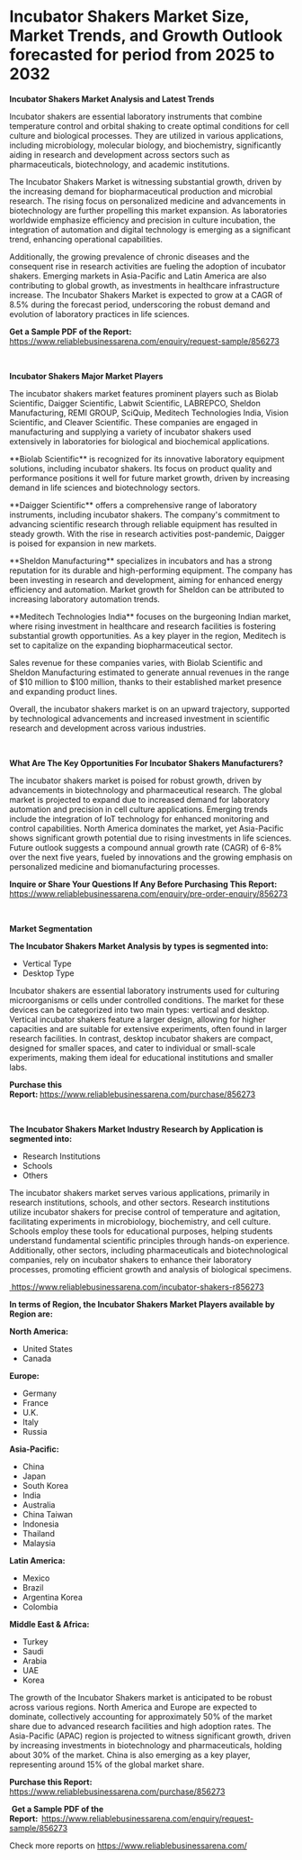 <p><h1>Incubator Shakers Market Size, Market Trends, and Growth Outlook forecasted for period from 2025 to 2032</h1></p><p><strong>Incubator Shakers Market Analysis and Latest Trends</strong></p>
<p><p>Incubator shakers are essential laboratory instruments that combine temperature control and orbital shaking to create optimal conditions for cell culture and biological processes. They are utilized in various applications, including microbiology, molecular biology, and biochemistry, significantly aiding in research and development across sectors such as pharmaceuticals, biotechnology, and academic institutions.</p><p>The Incubator Shakers Market is witnessing substantial growth, driven by the increasing demand for biopharmaceutical production and microbial research. The rising focus on personalized medicine and advancements in biotechnology are further propelling this market expansion. As laboratories worldwide emphasize efficiency and precision in culture incubation, the integration of automation and digital technology is emerging as a significant trend, enhancing operational capabilities.</p><p>Additionally, the growing prevalence of chronic diseases and the consequent rise in research activities are fueling the adoption of incubator shakers. Emerging markets in Asia-Pacific and Latin America are also contributing to global growth, as investments in healthcare infrastructure increase. The Incubator Shakers Market is expected to grow at a CAGR of 8.5% during the forecast period, underscoring the robust demand and evolution of laboratory practices in life sciences.</p></p>
<p><strong>Get a Sample PDF of the Report:&nbsp;</strong> <a href="https://www.reliablebusinessarena.com/enquiry/request-sample/856273?utm_campaign=2264&utm_medium=2&utm_source=Github&utm_content=ia&utm_term=16022025&utm_id=incubator-shakers">https://www.reliablebusinessarena.com/enquiry/request-sample/856273</a></p>
<p>&nbsp;</p>
<p><strong>Incubator Shakers Major Market Players</strong></p>
<p><p>The incubator shakers market features prominent players such as Biolab Scientific, Daigger Scientific, Labwit Scientific, LABREPCO, Sheldon Manufacturing, REMI GROUP, SciQuip, Meditech Technologies India, Vision Scientific, and Cleaver Scientific. These companies are engaged in manufacturing and supplying a variety of incubator shakers used extensively in laboratories for biological and biochemical applications.</p><p>**Biolab Scientific** is recognized for its innovative laboratory equipment solutions, including incubator shakers. Its focus on product quality and performance positions it well for future market growth, driven by increasing demand in life sciences and biotechnology sectors.</p><p>**Daigger Scientific** offers a comprehensive range of laboratory instruments, including incubator shakers. The company's commitment to advancing scientific research through reliable equipment has resulted in steady growth. With the rise in research activities post-pandemic, Daigger is poised for expansion in new markets.</p><p>**Sheldon Manufacturing** specializes in incubators and has a strong reputation for its durable and high-performing equipment. The company has been investing in research and development, aiming for enhanced energy efficiency and automation. Market growth for Sheldon can be attributed to increasing laboratory automation trends.</p><p>**Meditech Technologies India** focuses on the burgeoning Indian market, where rising investment in healthcare and research facilities is fostering substantial growth opportunities. As a key player in the region, Meditech is set to capitalize on the expanding biopharmaceutical sector.</p><p>Sales revenue for these companies varies, with Biolab Scientific and Sheldon Manufacturing estimated to generate annual revenues in the range of $10 million to $100 million, thanks to their established market presence and expanding product lines.</p><p>Overall, the incubator shakers market is on an upward trajectory, supported by technological advancements and increased investment in scientific research and development across various industries.</p></p>
<p>&nbsp;</p>
<p><strong>What Are The Key Opportunities For Incubator Shakers Manufacturers?</strong></p>
<p><p>The incubator shakers market is poised for robust growth, driven by advancements in biotechnology and pharmaceutical research. The global market is projected to expand due to increased demand for laboratory automation and precision in cell culture applications. Emerging trends include the integration of IoT technology for enhanced monitoring and control capabilities. North America dominates the market, yet Asia-Pacific shows significant growth potential due to rising investments in life sciences. Future outlook suggests a compound annual growth rate (CAGR) of 6-8% over the next five years, fueled by innovations and the growing emphasis on personalized medicine and biomanufacturing processes.</p></p>
<p><strong>Inquire or Share Your Questions If Any Before Purchasing This Report:</strong> <a href="https://www.reliablebusinessarena.com/enquiry/pre-order-enquiry/856273?utm_campaign=2264&utm_medium=2&utm_source=Github&utm_content=ia&utm_term=16022025&utm_id=incubator-shakers">https://www.reliablebusinessarena.com/enquiry/pre-order-enquiry/856273</a></p>
<p>&nbsp;</p>
<p><strong>Market Segmentation</strong></p>
<p><strong>The Incubator Shakers Market Analysis by types is segmented into:</strong></p>
<p><ul><li>Vertical Type</li><li>Desktop Type</li></ul></p>
<p><p>Incubator shakers are essential laboratory instruments used for culturing microorganisms or cells under controlled conditions. The market for these devices can be categorized into two main types: vertical and desktop. Vertical incubator shakers feature a larger design, allowing for higher capacities and are suitable for extensive experiments, often found in larger research facilities. In contrast, desktop incubator shakers are compact, designed for smaller spaces, and cater to individual or small-scale experiments, making them ideal for educational institutions and smaller labs.</p></p>
<p><strong>Purchase this Report:&nbsp;</strong><a href="https://www.reliablebusinessarena.com/purchase/856273?utm_campaign=2264&utm_medium=2&utm_source=Github&utm_content=ia&utm_term=16022025&utm_id=incubator-shakers">https://www.reliablebusinessarena.com/purchase/856273</a></p>
<p>&nbsp;</p>
<p><strong>The Incubator Shakers Market Industry Research by Application is segmented into:</strong></p>
<p><ul><li>Research Institutions</li><li>Schools</li><li>Others</li></ul></p>
<p><p>The incubator shakers market serves various applications, primarily in research institutions, schools, and other sectors. Research institutions utilize incubator shakers for precise control of temperature and agitation, facilitating experiments in microbiology, biochemistry, and cell culture. Schools employ these tools for educational purposes, helping students understand fundamental scientific principles through hands-on experience. Additionally, other sectors, including pharmaceuticals and biotechnological companies, rely on incubator shakers to enhance their laboratory processes, promoting efficient growth and analysis of biological specimens.</p></p>
<p><a href="https://www.reliablebusinessarena.com/incubator-shakers-r856273?utm_campaign=2264&utm_medium=2&utm_source=Github&utm_content=ia&utm_term=16022025&utm_id=incubator-shakers">&nbsp;https://www.reliablebusinessarena.com/incubator-shakers-r856273</a></p>
<p><strong>In terms of Region, the Incubator Shakers Market Players available by Region are:</strong></p>
<p>
    <p> <strong> North America: </strong>
        <ul>
            <li>United States</li>
            <li>Canada</li>
        </ul>
        </p> 
    <p> <strong> Europe: </strong>
        <ul>
            <li>Germany</li>
            <li>France</li>
            <li>U.K.</li>
            <li>Italy</li>
            <li>Russia</li>
        </ul>
        </p> 
    <p> <strong> Asia-Pacific: </strong>
        <ul>
            <li>China</li>
            <li>Japan</li>
            <li>South Korea</li>
            <li>India</li>
            <li>Australia</li>
            <li>China Taiwan</li>
            <li>Indonesia</li>
            <li>Thailand</li>
            <li>Malaysia</li>
        </ul>
        </p> 
    <p> <strong> Latin America: </strong>
        <ul>
            <li>Mexico</li>
            <li>Brazil</li>
            <li>Argentina Korea</li>
            <li>Colombia</li>
        </ul>
        </p> 
    <p> <strong> Middle East & Africa: </strong>
        <ul>
            <li>Turkey</li>
            <li>Saudi</li>
            <li>Arabia</li>
            <li>UAE</li>
            <li>Korea</li>
        </ul>
    </p>
    </p>
<p><p>The growth of the Incubator Shakers market is anticipated to be robust across various regions. North America and Europe are expected to dominate, collectively accounting for approximately 50% of the market share due to advanced research facilities and high adoption rates. The Asia-Pacific (APAC) region is projected to witness significant growth, driven by increasing investments in biotechnology and pharmaceuticals, holding about 30% of the market. China is also emerging as a key player, representing around 15% of the global market share.</p></p>
<p><strong>Purchase this Report: </strong><a href="https://www.reliablebusinessarena.com/purchase/856273?utm_campaign=2264&utm_medium=2&utm_source=Github&utm_content=ia&utm_term=16022025&utm_id=incubator-shakers">https://www.reliablebusinessarena.com/purchase/856273</a></p>
<p>&nbsp;<strong>Get a Sample PDF of the Report:&nbsp;&nbsp;</strong><a href="https://www.reliablebusinessarena.com/enquiry/request-sample/856273?utm_campaign=2264&utm_medium=2&utm_source=Github&utm_content=ia&utm_term=16022025&utm_id=incubator-shakers">https://www.reliablebusinessarena.com/enquiry/request-sample/856273</a></p>
<p><strong></strong></p>
<p>Check more reports on <a href="https://www.reliablebusinessarena.com/?utm_campaign=2264&utm_medium=2&utm_source=Github&utm_content=ia&utm_term=16022025&utm_id=incubator-shakers">https://www.reliablebusinessarena.com/</a></p>